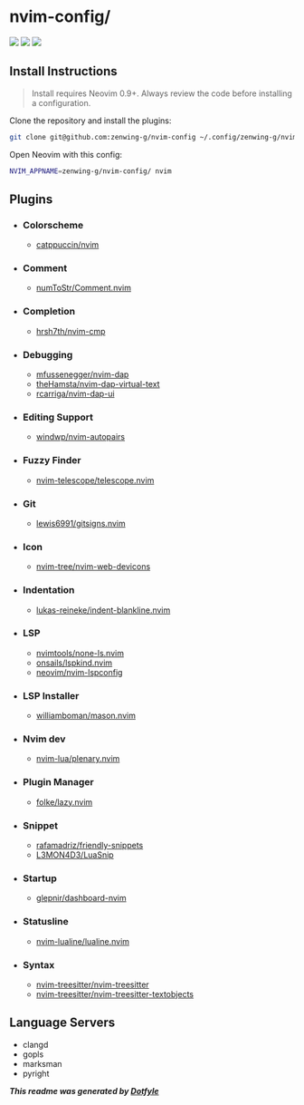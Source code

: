 # nvim-config/

<a href="https://dotfyle.com/zenwing-g/nvim-config"><img src="https://dotfyle.com/zenwing-g/nvim-config/badges/plugins?style=flat" /></a>
<a href="https://dotfyle.com/zenwing-g/nvim-config"><img src="https://dotfyle.com/zenwing-g/nvim-config/badges/leaderkey?style=flat" /></a>
<a href="https://dotfyle.com/zenwing-g/nvim-config"><img src="https://dotfyle.com/zenwing-g/nvim-config/badges/plugin-manager?style=flat" /></a>

## Install Instructions

> Install requires Neovim 0.9+. Always review the code before installing a configuration.

Clone the repository and install the plugins:

```sh
git clone git@github.com:zenwing-g/nvim-config ~/.config/zenwing-g/nvim-config
```

Open Neovim with this config:

```sh
NVIM_APPNAME=zenwing-g/nvim-config/ nvim
```

## Plugins

- ### Colorscheme

  - [catppuccin/nvim](https://dotfyle.com/plugins/catppuccin/nvim)

- ### Comment

  - [numToStr/Comment.nvim](https://dotfyle.com/plugins/numToStr/Comment.nvim)

- ### Completion

  - [hrsh7th/nvim-cmp](https://dotfyle.com/plugins/hrsh7th/nvim-cmp)

- ### Debugging

  - [mfussenegger/nvim-dap](https://dotfyle.com/plugins/mfussenegger/nvim-dap)
  - [theHamsta/nvim-dap-virtual-text](https://dotfyle.com/plugins/theHamsta/nvim-dap-virtual-text)
  - [rcarriga/nvim-dap-ui](https://dotfyle.com/plugins/rcarriga/nvim-dap-ui)

- ### Editing Support

  - [windwp/nvim-autopairs](https://dotfyle.com/plugins/windwp/nvim-autopairs)

- ### Fuzzy Finder

  - [nvim-telescope/telescope.nvim](https://dotfyle.com/plugins/nvim-telescope/telescope.nvim)

- ### Git

  - [lewis6991/gitsigns.nvim](https://dotfyle.com/plugins/lewis6991/gitsigns.nvim)

- ### Icon

  - [nvim-tree/nvim-web-devicons](https://dotfyle.com/plugins/nvim-tree/nvim-web-devicons)

- ### Indentation

  - [lukas-reineke/indent-blankline.nvim](https://dotfyle.com/plugins/lukas-reineke/indent-blankline.nvim)

- ### LSP

  - [nvimtools/none-ls.nvim](https://dotfyle.com/plugins/nvimtools/none-ls.nvim)
  - [onsails/lspkind.nvim](https://dotfyle.com/plugins/onsails/lspkind.nvim)
  - [neovim/nvim-lspconfig](https://dotfyle.com/plugins/neovim/nvim-lspconfig)

- ### LSP Installer

  - [williamboman/mason.nvim](https://dotfyle.com/plugins/williamboman/mason.nvim)

- ### Nvim dev

  - [nvim-lua/plenary.nvim](https://dotfyle.com/plugins/nvim-lua/plenary.nvim)

- ### Plugin Manager

  - [folke/lazy.nvim](https://dotfyle.com/plugins/folke/lazy.nvim)

- ### Snippet

  - [rafamadriz/friendly-snippets](https://dotfyle.com/plugins/rafamadriz/friendly-snippets)
  - [L3MON4D3/LuaSnip](https://dotfyle.com/plugins/L3MON4D3/LuaSnip)

- ### Startup

  - [glepnir/dashboard-nvim](https://dotfyle.com/plugins/glepnir/dashboard-nvim)

- ### Statusline

  - [nvim-lualine/lualine.nvim](https://dotfyle.com/plugins/nvim-lualine/lualine.nvim)

- ### Syntax

  - [nvim-treesitter/nvim-treesitter](https://dotfyle.com/plugins/nvim-treesitter/nvim-treesitter)
  - [nvim-treesitter/nvim-treesitter-textobjects](https://dotfyle.com/plugins/nvim-treesitter/nvim-treesitter-textobjects)

## Language Servers

- clangd
- gopls
- marksman
- pyright

**_This readme was generated by [Dotfyle](https://dotfyle.com)_**
